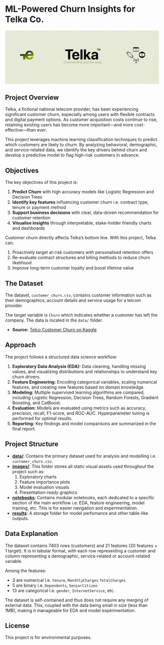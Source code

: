 # ML-Powered Churn Insights for Telka Co.
![Telka Welcome](images/telka_welcome.png)
## Project Overview
Telka, a fictional national telecom provider, has been experiencing significant customer churn, especially among users with flexible contracts and digital payment options. As customer acquisition costs continue to rise, retaining existing users has become more important—and more cost-effective—than ever.

This project leverages machine learning classification techniques to predict which customers are likely to churn. By analyzing behavioral, demographic, and service-related data, we identify the key drivers behind churn and develop a predictive model to flag high-risk customers in advance.

## Objectives
The key objectives of this project is:
1. **Predict Churn** with high accuracy models like Logistic Regression and Decision Trees
2. **Identify key features** influencing customer churn i.e. contract type, tenure or payment method
3. **Support business decisions** with clear, data-driven recommendation for customer retention
4. **Visualise insights** through interpretable, stake-holder friendly charts and dashboards

Customer churn directly affects Telka’s bottom line. With this project, Telka can:
1. Proactively target at-risk customers with personalised retention offers
2. Re-evaluate contract structures and billing methods to reduce churn likelihood
3. Improve long-term customer loyalty and boost lifetime value

## The Dataset
The dataset, `customer_churn.csv`, contains customer information such as their demographics, account details and service usage for a telcom provider. 

The target variable is `Churn` which indicates whether a customer has left the company. The data is located in the `data/` folder.

- **Source:** [Telco Customer Churn on Kaggle](https://www.kaggle.com/datasets/blastchar/telco-customer-churn/data)


## Approach

The project follows a structured data science workflow:

1. **Exploratory Data Analysis (EDA):** Data cleaning, handling missing values, and visualizing distributions and relationships to understand key churn drivers.
2. **Feature Engineering:** Encoding categorical variables, scaling numerical features, and creating new features based on domain knowledge.
3. **Modeling:** Multiple supervised learning algorithms are compared, including Logistic Regression, Decision Trees, Random Forests, Gradient Boosting, and CatBoost.
4. **Evaluation:** Models are evaluated using metrics such as accuracy, precision, recall, F1-score, and ROC-AUC. Hyperparameter tuning is performed for optimal results.
5. **Reporting:** Key findings and model comparisons are summarized in the final report.

## Project Structure
- [**data/**](data/): Contains the primary dataset used for analysis and modelling i.e. `customer_churn.csv`.
- [**images/**](images/): This folder stores all static visual assets used throughout the project such as:
    1. Exploratory charts
    2. Feature importance plots
    3. Model evaluation visuals
    4. Presentation-ready graphics
- [**notebooks**](notebooks/): Contains modular notebooks, each dedicated to a specific section of the main workflow i.e. EDA, feature engineering, model training, etc. This is for easier navigation and experimentation.
- [**results**](results/): A storage folder for model perfomance and other table-like outputs.

## Data Explanation
The dataset contains 7403 rows (customers) and 21 features (20 features + 1 target). It is in tabular format, with each row representing a customer and column representing a demographic, service-related or account-related variable.

Among the features:
- 3 are numerical i.e. `tenure`, `MonthlyCharges` `TotalCharges`
- 5 are binary i.e. `Dependents`, `SeniorCitizen`
- 13 are categorical i.e. `gender`, `InternetService`, etc.

The dataset is self-contained and thus does not require any merging of external data. This, coupled with the data being small in size (less than 1MB), making it manageable for EDA and model experimentation.

## License
This project is for environmental purposes.